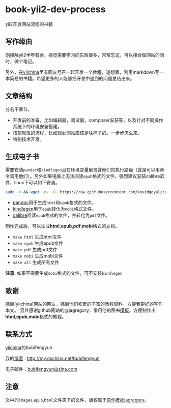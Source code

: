 # book-yii2-dev-process

yii2开发网站流程的书籍

## 写作缘由

刚接触yii2半年有余，感觉需要学习的东西很多，常常忘记，可以接合做网站的同时，做个笔记。

另外，在[yiichina](http://www.yiichina.com)里有网友号召一起开发一个教程，遂想着，利用markdown写一本简易的书籍。希望更多的人能够把开发中遇到的问题总结出来。

## 文章结构

分若干章节。

+ 开发前的准备，比如编辑器，调试器，composer安装等，以及针对不同操作系统下的环境安装搭建。
+ 按部就班的流程，比如规划网站应该是啥样子的。一步步怎么来。
+ 特别技术开发。

## 生成电子书 

需要安装`pandoc`和`kindlegen`且在环境变量里包含他们的执行路径（就是可以用命令调用他们）。另外如果电脑上无法阅读`epub`格式的文件，强烈建议安装calibre软件，linux下可以如下安装。

```bash
sudo -v && wget -nv -O- https://raw.githubusercontent.com/kovidgoyal/calibre/master/setup/linux-installer.py | sudo python -c "import sys; main=lambda:sys.stderr.write('Download failed\n'); exec(sys.stdin.read()); main()"
```

* [pandoc](http://johnmacfarlane.net/pandoc/)用于生成`html`和`epub`格式的文件。
* [kindlegen](http://www.amazon.com/gp/feature.html?docId=1000765211)用于`epub`转化为`mobi`格式文件。
* [calibre](http://calibre-ebook.com/download)阅读`epub`格式的文件，并转化为`pdf`文件。

制作完成后，可以生成**html**,**epub**,**pdf**,**mobi**格式的文档。

+ `make html` 生成html文件
+ `make epub` 生成epub文件
+ `make pdf` 生成pdf文件
+ `make mobi` 生成mobi文件
+ `make all` 生成所有文件

**注意:**
如果不需要生成`mobi`格式的文件，可不安装`kindlegen`

## 致谢

感谢[yiichina]网站的网友，感谢他们积累的丰富的教程资料，方便我更好的写作本文。
另外感谢github网站的@jagregory，借用他的图书[模板](https://github.com/jagregory/abrash-black-book)。方便制作出**html**,**epub**,**mobi**格式的教程。

## 联系方式

[yiichina](http://www.yiichina.com)的bubifengyun

我的[博客](http://my.oschina.net/bubifengyun) : http://my.oschina.net/bubifengyun

电子邮件：bubifengyun@sina.com

## 注意

文中的`images`,`epub`,`html`文件夹下的文件，版权属于[原作者@jagregory](https://github.com/jagregory/abrash-black-book)。
